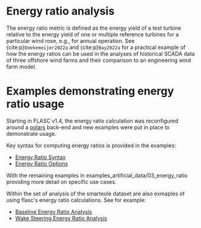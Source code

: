 # Energy ratio analysis

The energy ratio metric is defined as the energy yield of a test turbine
relative to the energy yield of one or multiple reference turbines for
a particular wind rose, e.g., for annual operation. See
{cite:p}`Doekemeijer2022a` and {cite:p}`Bay2022a` for a practical
example of how the energy ratios can be used in the analyses of
historical SCADA data of three offshore wind farms and their comparison
to an engineering wind farm model.

# Examples demonstrating energy ratio usage

Starting in FLASC v1.4, the energy ratio calculation was reconfigured around a [polars](https://www.pola.rs/) back-end and new examples were put in place to demonstrate usage.

Key syntax for computing energy ratios is provided in the examples:

 - [Energy Ratio Syntax](../examples_artificial_data/03_energy_ratio/00_demo_energy_ratio_syntax)
 - [Energy Ratio Options](../examples_artificial_data/03_energy_ratio/01_demo_energy_ratio_options.ipynb)

 With the remaining examples in examples_artificial_data/03_energy_ratio providing more detail on specific use cases.

 Within the set of analysis of the smarteole dataset are also exmaples of using flasc's energy ratio calculations.  See for example:

 - [Baseline Energy Ratio Analysis](../examples_smarteole/05_baseline_energy_ratio_analysis.ipynb)
 - [Wake Steering Energy Ratio Analysis](../examples_smarteole/06_wake_steering_energy_ratio_analysis.ipynb)
